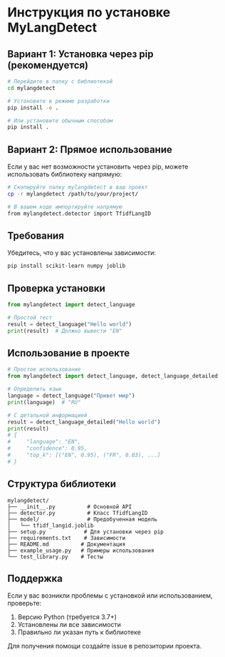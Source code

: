 # Инструкция по установке MyLangDetect

## Вариант 1: Установка через pip (рекомендуется)

```bash
# Перейдите в папку с библиотекой
cd mylangdetect

# Установите в режиме разработки
pip install -e .

# Или установите обычным способом
pip install .
```

## Вариант 2: Прямое использование

Если у вас нет возможности установить через pip, можете использовать библиотеку напрямую:

```bash
# Скопируйте папку mylangdetect в ваш проект
cp -r mylangdetect /path/to/your/project/

# В вашем коде импортируйте напрямую
from mylangdetect.detector import TfidfLangID
```

## Требования

Убедитесь, что у вас установлены зависимости:

```bash
pip install scikit-learn numpy joblib
```

## Проверка установки

```python
from mylangdetect import detect_language

# Простой тест
result = detect_language("Hello world")
print(result)  # Должно вывести "EN"
```

## Использование в проекте

```python
# Простое использование
from mylangdetect import detect_language, detect_language_detailed

# Определить язык
language = detect_language("Привет мир")
print(language)  # "RU"

# С детальной информацией
result = detect_language_detailed("Hello world")
print(result)
# {
#     "language": "EN",
#     "confidence": 0.95,
#     "top_k": [("EN", 0.95), ("FR", 0.03), ...]
# }
```

## Структура библиотеки

```
mylangdetect/
├── __init__.py          # Основной API
├── detector.py          # Класс TfidfLangID
├── model/               # Предобученная модель
│   └── tfidf_langid.joblib
├── setup.py            # Для установки через pip
├── requirements.txt    # Зависимости
├── README.md          # Документация
├── example_usage.py   # Примеры использования
└── test_library.py    # Тесты
```

## Поддержка

Если у вас возникли проблемы с установкой или использованием, проверьте:

1. Версию Python (требуется 3.7+)
2. Установлены ли все зависимости
3. Правильно ли указан путь к библиотеке

Для получения помощи создайте issue в репозитории проекта.
